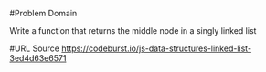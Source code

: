 #Problem Domain

Write a function that returns the middle node in a singly linked list

#URL Source
https://codeburst.io/js-data-structures-linked-list-3ed4d63e6571